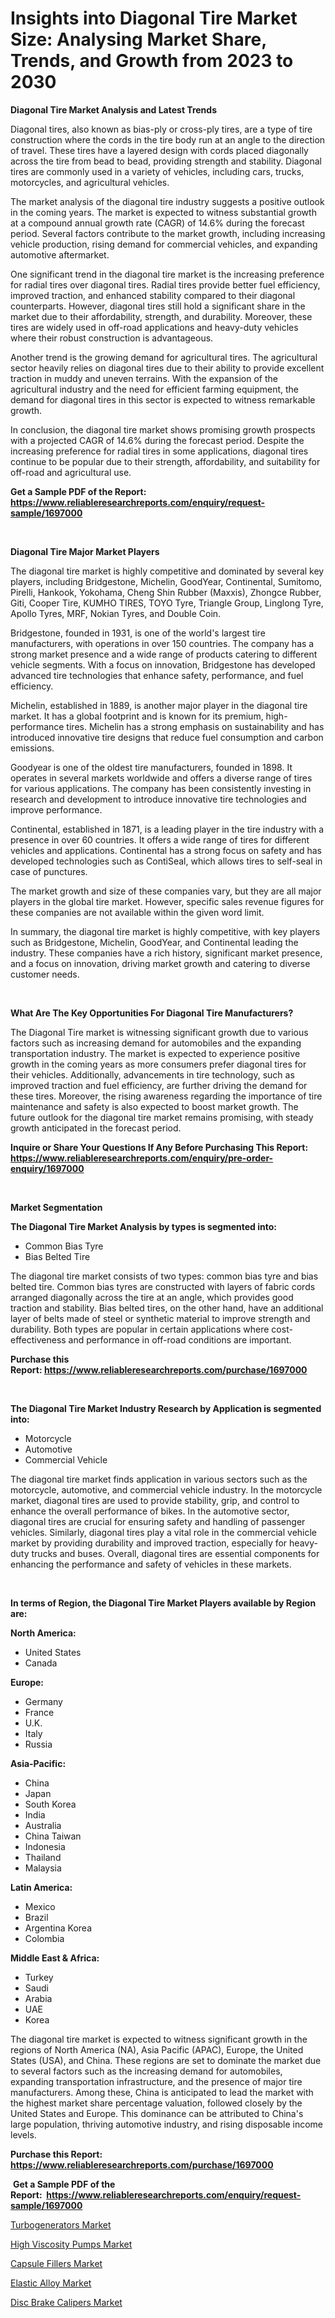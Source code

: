 <p><h1>Insights into Diagonal Tire Market Size: Analysing Market Share, Trends, and Growth from 2023 to 2030</h1></p><p><strong>Diagonal Tire Market Analysis and Latest Trends</strong></p>
<p><p>Diagonal tires, also known as bias-ply or cross-ply tires, are a type of tire construction where the cords in the tire body run at an angle to the direction of travel. These tires have a layered design with cords placed diagonally across the tire from bead to bead, providing strength and stability. Diagonal tires are commonly used in a variety of vehicles, including cars, trucks, motorcycles, and agricultural vehicles.</p><p>The market analysis of the diagonal tire industry suggests a positive outlook in the coming years. The market is expected to witness substantial growth at a compound annual growth rate (CAGR) of 14.6% during the forecast period. Several factors contribute to the market growth, including increasing vehicle production, rising demand for commercial vehicles, and expanding automotive aftermarket.</p><p>One significant trend in the diagonal tire market is the increasing preference for radial tires over diagonal tires. Radial tires provide better fuel efficiency, improved traction, and enhanced stability compared to their diagonal counterparts. However, diagonal tires still hold a significant share in the market due to their affordability, strength, and durability. Moreover, these tires are widely used in off-road applications and heavy-duty vehicles where their robust construction is advantageous.</p><p>Another trend is the growing demand for agricultural tires. The agricultural sector heavily relies on diagonal tires due to their ability to provide excellent traction in muddy and uneven terrains. With the expansion of the agricultural industry and the need for efficient farming equipment, the demand for diagonal tires in this sector is expected to witness remarkable growth.</p><p>In conclusion, the diagonal tire market shows promising growth prospects with a projected CAGR of 14.6% during the forecast period. Despite the increasing preference for radial tires in some applications, diagonal tires continue to be popular due to their strength, affordability, and suitability for off-road and agricultural use.</p></p>
<p><strong>Get a Sample PDF of the Report:&nbsp; <a href="https://www.reliableresearchreports.com/enquiry/request-sample/1697000">https://www.reliableresearchreports.com/enquiry/request-sample/1697000</a></strong></p>
<p>&nbsp;</p>
<p><strong>Diagonal Tire Major Market Players</strong></p>
<p><p>The diagonal tire market is highly competitive and dominated by several key players, including Bridgestone, Michelin, GoodYear, Continental, Sumitomo, Pirelli, Hankook, Yokohama, Cheng Shin Rubber (Maxxis), Zhongce Rubber, Giti, Cooper Tire, KUMHO TIRES, TOYO Tyre, Triangle Group, Linglong Tyre, Apollo Tyres, MRF, Nokian Tyres, and Double Coin.</p><p>Bridgestone, founded in 1931, is one of the world's largest tire manufacturers, with operations in over 150 countries. The company has a strong market presence and a wide range of products catering to different vehicle segments. With a focus on innovation, Bridgestone has developed advanced tire technologies that enhance safety, performance, and fuel efficiency.</p><p>Michelin, established in 1889, is another major player in the diagonal tire market. It has a global footprint and is known for its premium, high-performance tires. Michelin has a strong emphasis on sustainability and has introduced innovative tire designs that reduce fuel consumption and carbon emissions.</p><p>Goodyear is one of the oldest tire manufacturers, founded in 1898. It operates in several markets worldwide and offers a diverse range of tires for various applications. The company has been consistently investing in research and development to introduce innovative tire technologies and improve performance.</p><p>Continental, established in 1871, is a leading player in the tire industry with a presence in over 60 countries. It offers a wide range of tires for different vehicles and applications. Continental has a strong focus on safety and has developed technologies such as ContiSeal, which allows tires to self-seal in case of punctures.</p><p>The market growth and size of these companies vary, but they are all major players in the global tire market. However, specific sales revenue figures for these companies are not available within the given word limit.</p><p>In summary, the diagonal tire market is highly competitive, with key players such as Bridgestone, Michelin, GoodYear, and Continental leading the industry. These companies have a rich history, significant market presence, and a focus on innovation, driving market growth and catering to diverse customer needs.</p></p>
<p>&nbsp;</p>
<p><strong>What Are The Key Opportunities For Diagonal Tire Manufacturers?</strong></p>
<p><p>The Diagonal Tire market is witnessing significant growth due to various factors such as increasing demand for automobiles and the expanding transportation industry. The market is expected to experience positive growth in the coming years as more consumers prefer diagonal tires for their vehicles. Additionally, advancements in tire technology, such as improved traction and fuel efficiency, are further driving the demand for these tires. Moreover, the rising awareness regarding the importance of tire maintenance and safety is also expected to boost market growth. The future outlook for the diagonal tire market remains promising, with steady growth anticipated in the forecast period.</p></p>
<p><strong>Inquire or Share Your Questions If Any Before Purchasing This Report: <a href="https://www.reliableresearchreports.com/enquiry/pre-order-enquiry/1697000">https://www.reliableresearchreports.com/enquiry/pre-order-enquiry/1697000</a></strong></p>
<p>&nbsp;</p>
<p><strong>Market Segmentation</strong></p>
<p><strong>The Diagonal Tire Market Analysis by types is segmented into:</strong></p>
<p><ul><li>Common Bias Tyre</li><li>Bias Belted Tire</li></ul></p>
<p><p>The diagonal tire market consists of two types: common bias tyre and bias belted tire. Common bias tyres are constructed with layers of fabric cords arranged diagonally across the tire at an angle, which provides good traction and stability. Bias belted tires, on the other hand, have an additional layer of belts made of steel or synthetic material to improve strength and durability. Both types are popular in certain applications where cost-effectiveness and performance in off-road conditions are important.</p></p>
<p><strong>Purchase this Report:&nbsp;<a href="https://www.reliableresearchreports.com/purchase/1697000">https://www.reliableresearchreports.com/purchase/1697000</a></strong></p>
<p>&nbsp;</p>
<p><strong>The Diagonal Tire Market Industry Research by Application is segmented into:</strong></p>
<p><ul><li>Motorcycle</li><li>Automotive</li><li>Commercial Vehicle</li></ul></p>
<p><p>The diagonal tire market finds application in various sectors such as the motorcycle, automotive, and commercial vehicle industry. In the motorcycle market, diagonal tires are used to provide stability, grip, and control to enhance the overall performance of bikes. In the automotive sector, diagonal tires are crucial for ensuring safety and handling of passenger vehicles. Similarly, diagonal tires play a vital role in the commercial vehicle market by providing durability and improved traction, especially for heavy-duty trucks and buses. Overall, diagonal tires are essential components for enhancing the performance and safety of vehicles in these markets.</p></p>
<p>&nbsp;</p>
<p><strong>In terms of Region, the Diagonal Tire Market Players available by Region are:</strong></p>
<p>
    <p> <strong> North America: </strong>
        <ul>
            <li>United States</li>
            <li>Canada</li>
        </ul>
        </p> 
    <p> <strong> Europe: </strong>
        <ul>
            <li>Germany</li>
            <li>France</li>
            <li>U.K.</li>
            <li>Italy</li>
            <li>Russia</li>
        </ul>
        </p> 
    <p> <strong> Asia-Pacific: </strong>
        <ul>
            <li>China</li>
            <li>Japan</li>
            <li>South Korea</li>
            <li>India</li>
            <li>Australia</li>
            <li>China Taiwan</li>
            <li>Indonesia</li>
            <li>Thailand</li>
            <li>Malaysia</li>
        </ul>
        </p> 
    <p> <strong> Latin America: </strong>
        <ul>
            <li>Mexico</li>
            <li>Brazil</li>
            <li>Argentina Korea</li>
            <li>Colombia</li>
        </ul>
        </p> 
    <p> <strong> Middle East & Africa: </strong>
        <ul>
            <li>Turkey</li>
            <li>Saudi</li>
            <li>Arabia</li>
            <li>UAE</li>
            <li>Korea</li>
        </ul>
    </p>
    </p>
<p><p>The diagonal tire market is expected to witness significant growth in the regions of North America (NA), Asia Pacific (APAC), Europe, the United States (USA), and China. These regions are set to dominate the market due to several factors such as the increasing demand for automobiles, expanding transportation infrastructure, and the presence of major tire manufacturers. Among these, China is anticipated to lead the market with the highest market share percentage valuation, followed closely by the United States and Europe. This dominance can be attributed to China's large population, thriving automotive industry, and rising disposable income levels.</p></p>
<p><strong>Purchase this Report: <a href="https://www.reliableresearchreports.com/purchase/1697000">https://www.reliableresearchreports.com/purchase/1697000</a></strong></p>
<p>&nbsp;<strong>Get a Sample PDF of the Report:&nbsp;&nbsp;<a href="https://www.reliableresearchreports.com/enquiry/request-sample/1697000">https://www.reliableresearchreports.com/enquiry/request-sample/1697000</a></strong></p>
<p><strong></strong></p>
<p><p><a href="https://medium.com/@jerrodhilll68/analyzing-turbogenerators-market-global-industry-perspective-and-forecast-2023-to-2030-c5abb1b0926c">Turbogenerators Market</a></p><p><a href="https://medium.com/@boydsmitham726/high-viscosity-pumps-market-insights-into-market-cagr-market-trends-and-growth-strategies-9c8bd4624259">High Viscosity Pumps Market</a></p><p><a href="https://github.com/RickHolmes3/Market-Research-Report-List-2/blob/main/capsule-fillers-market.md">Capsule Fillers Market</a></p><p><a href="https://github.com/GroverBarry/Market-Research-Report-List-2/blob/main/elastic-alloy-market.md">Elastic Alloy Market</a></p><p><a href="https://medium.com/@cierrahayes645/disc-brake-calipers-market-insights-into-market-cagr-market-trends-and-growth-strategies-df868df41e22">Disc Brake Calipers Market</a></p></p>
